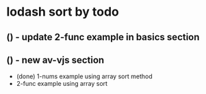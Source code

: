 # lodash sort by todo

## () - update 2-func example in basics section

## () - new av-vjs section
* (done) 1-nums example using array sort method
* 2-func example using array sort

